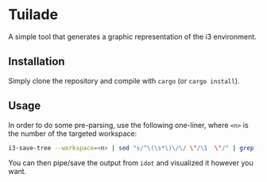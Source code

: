# Tuilade

A simple tool that generates a graphic representation of the i3 environment.

## Installation

Simply clone the repository and compile with `cargo` (or `cargo install`).

## Usage

In order to do some pre-parsing, use the following one-liner, where `<n>` is the
number of the targeted workspace:

```bash
i3-save-tree --workspace=<n> | sed "s/^\(\s*\)\/\/ \"/\1  \"/" | grep -v "^\s*//" | cargo run | idot
```

You can then pipe/save the output from `idot` and visualized it however you want.
